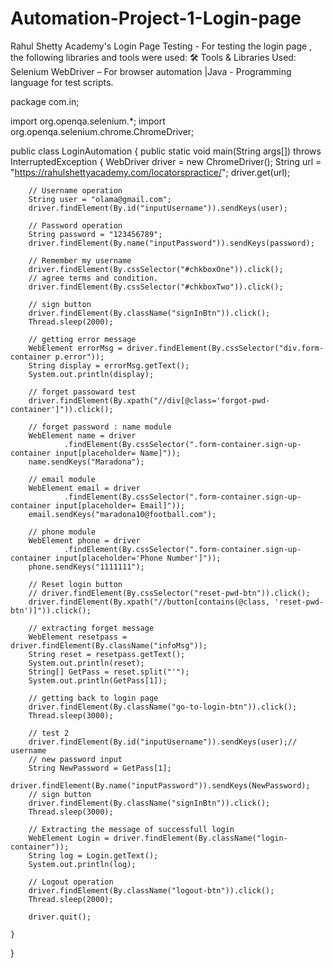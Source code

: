 # Automation-Project-1-Login-page
Rahul Shetty Academy's Login Page Testing -  For testing the login page , the following libraries and tools were used:  🛠 Tools &amp; Libraries Used: Selenium WebDriver – For browser automation |Java - Programming language for test scripts.

package com.in;

import org.openqa.selenium.*;
import org.openqa.selenium.chrome.ChromeDriver;

public class LoginAutomation {
	public static void main(String args[]) throws InterruptedException {
		WebDriver driver = new ChromeDriver();
		String url = "https://rahulshettyacademy.com/locatorspractice/";
		driver.get(url);

		// Username operation
		String user = "olama@gmail.com";
		driver.findElement(By.id("inputUsername")).sendKeys(user);

		// Password operation
		String password = "123456789";
		driver.findElement(By.name("inputPassword")).sendKeys(password);

		// Remember my username
		driver.findElement(By.cssSelector("#chkboxOne")).click();
		// agree terms and condition.
		driver.findElement(By.cssSelector("#chkboxTwo")).click();

		// sign button
		driver.findElement(By.className("signInBtn")).click();
		Thread.sleep(2000);

		// getting error message
		WebElement errorMsg = driver.findElement(By.cssSelector("div.form-container p.error"));
		String display = errorMsg.getText();
		System.out.println(display);

		// forget passoward test
		driver.findElement(By.xpath("//div[@class='forgot-pwd-container']")).click();

		// forget password : name module
		WebElement name = driver
				.findElement(By.cssSelector(".form-container.sign-up-container input[placeholder= Name]"));
		name.sendKeys("Maradona");

		// email module
		WebElement email = driver
				.findElement(By.cssSelector(".form-container.sign-up-container input[placeholder= Email]"));
		email.sendKeys("maradona10@football.com");

		// phone module
		WebElement phone = driver
				.findElement(By.cssSelector(".form-container.sign-up-container input[placeholder='Phone Number']"));
		phone.sendKeys("1111111");

		// Reset login button
		// driver.findElement(By.cssSelector("reset-pwd-btn")).click();
		driver.findElement(By.xpath("//button[contains(@class, 'reset-pwd-btn')]")).click();

		// extracting forget message
		WebElement resetpass = driver.findElement(By.className("infoMsg"));
		String reset = resetpass.getText();
		System.out.println(reset);
		String[] GetPass = reset.split("'");
		System.out.println(GetPass[1]);

		// getting back to login page
		driver.findElement(By.className("go-to-login-btn")).click();
		Thread.sleep(3000);

		// test 2
		driver.findElement(By.id("inputUsername")).sendKeys(user);// username
		// new password input
		String NewPassword = GetPass[1];
		driver.findElement(By.name("inputPassword")).sendKeys(NewPassword);
		// sign button
		driver.findElement(By.className("signInBtn")).click();
		Thread.sleep(3000);

		// Extracting the message of successfull login
		WebElement Login = driver.findElement(By.className("login-container"));
		String log = Login.getText();
		System.out.println(log);

		// Logout operation
		driver.findElement(By.className("logout-btn")).click();
		Thread.sleep(2000);

		driver.quit();

	}

}

